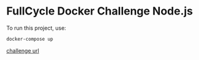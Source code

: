 # FullCycle Docker Challenge Node.js

To run this project, use:
```bash
docker-compose up
```

[challenge url](http://localhost:8080/)